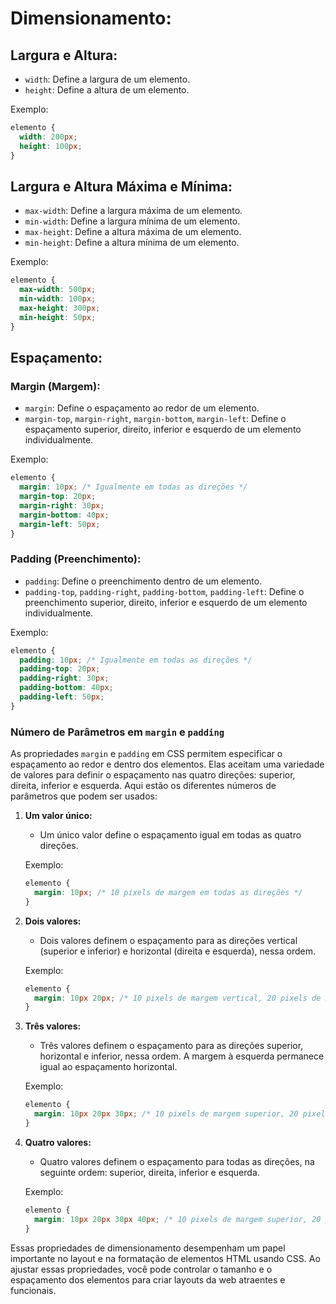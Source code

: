 # Dimensionamento:

## Largura e Altura:
- `width`: Define a largura de um elemento.
- `height`: Define a altura de um elemento.

Exemplo:
```css
elemento {
  width: 200px;
  height: 100px;
}
```

## Largura e Altura Máxima e Mínima:
- `max-width`: Define a largura máxima de um elemento.
- `min-width`: Define a largura mínima de um elemento.
- `max-height`: Define a altura máxima de um elemento.
- `min-height`: Define a altura mínima de um elemento.

Exemplo:
```css
elemento {
  max-width: 500px;
  min-width: 100px;
  max-height: 300px;
  min-height: 50px;
}
```

## Espaçamento:

### Margin (Margem):
- `margin`: Define o espaçamento ao redor de um elemento.
- `margin-top`, `margin-right`, `margin-bottom`, `margin-left`: Define o espaçamento superior, direito, inferior e esquerdo de um elemento individualmente.

Exemplo:
```css
elemento {
  margin: 10px; /* Igualmente em todas as direções */
  margin-top: 20px;
  margin-right: 30px;
  margin-bottom: 40px;
  margin-left: 50px;
}
```

### Padding (Preenchimento):
- `padding`: Define o preenchimento dentro de um elemento.
- `padding-top`, `padding-right`, `padding-bottom`, `padding-left`: Define o preenchimento superior, direito, inferior e esquerdo de um elemento individualmente.

Exemplo:
```css
elemento {
  padding: 10px; /* Igualmente em todas as direções */
  padding-top: 20px;
  padding-right: 30px;
  padding-bottom: 40px;
  padding-left: 50px;
}
```

### Número de Parâmetros em `margin` e `padding`

As propriedades `margin` e `padding` em CSS permitem especificar o espaçamento ao redor e dentro dos elementos. Elas aceitam uma variedade de valores para definir o espaçamento nas quatro direções: superior, direita, inferior e esquerda. Aqui estão os diferentes números de parâmetros que podem ser usados:

1. **Um valor único:**
   - Um único valor define o espaçamento igual em todas as quatro direções.
   
   Exemplo:
   ```css
   elemento {
     margin: 10px; /* 10 pixels de margem em todas as direções */
   }
   ```

2. **Dois valores:**
   - Dois valores definem o espaçamento para as direções vertical (superior e inferior) e horizontal (direita e esquerda), nessa ordem.
   
   Exemplo:
   ```css
   elemento {
     margin: 10px 20px; /* 10 pixels de margem vertical, 20 pixels de margem horizontal */
   }
   ```

3. **Três valores:**
   - Três valores definem o espaçamento para as direções superior, horizontal e inferior, nessa ordem. A margem à esquerda permanece igual ao espaçamento horizontal.
   
   Exemplo:
   ```css
   elemento {
     margin: 10px 20px 30px; /* 10 pixels de margem superior, 20 pixels de margem horizontal, 30 pixels de margem inferior */
   }
   ```

4. **Quatro valores:**
   - Quatro valores definem o espaçamento para todas as direções, na seguinte ordem: superior, direita, inferior e esquerda.
   
   Exemplo:
   ```css
   elemento {
     margin: 10px 20px 30px 40px; /* 10 pixels de margem superior, 20 pixels de margem direita, 30 pixels de margem inferior, 40 pixels de margem esquerda */
   }
   ```

Essas propriedades de dimensionamento desempenham um papel importante no layout e na formatação de elementos HTML usando CSS. Ao ajustar essas propriedades, você pode controlar o tamanho e o espaçamento dos elementos para criar layouts da web atraentes e funcionais.